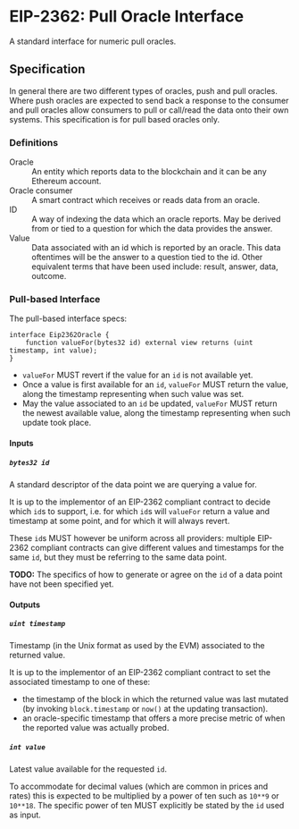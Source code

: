 # EIP-2362: Pull Oracle Interface

A standard interface for numeric pull oracles.

## Specification

In general there are two different types of oracles, push and pull oracles.
Where push oracles are expected to send back a response to the consumer and pull oracles allow consumers to pull or call/read the data onto their own systems.
This specification is for pull based oracles only.

### Definitions

<dl>
<dt>Oracle</dt>
<dd>An entity which reports data to the blockchain and it can be any Ethereum account.</dd>
<dt>Oracle consumer</dt>
<dd>A smart contract which receives or reads data from an oracle.</dd>
<dt>ID</dt>
<dd>A way of indexing the data which an oracle reports. May be derived from or tied to a question for which the data provides the answer.</dd>
<dt>Value</dt>
<dd>Data associated with an id which is reported by an oracle. This data oftentimes will be the answer to a question tied to the id. Other equivalent terms that have been used include: result, answer, data, outcome.</dd>
</dl>

### Pull-based Interface

The pull-based interface specs:

```solidity
interface Eip2362Oracle {
	function valueFor(bytes32 id) external view returns (uint timestamp, int value);
}
```

- `valueFor` MUST revert if the value for an `id` is not available yet.
- Once a value is first available for an `id`, `valueFor` MUST return the value, along the timestamp representing when such value was set.
- May the value associated to an `id` be updated, `valueFor` MUST return the newest available value, along the timestamp representing when such update took place.

#### Inputs

##### `bytes32 id`

A standard descriptor of the data point we are querying a value for.

It is up to the implementor of an EIP-2362 compliant contract to decide which `id`s to support, i.e. for which `id`s will `valueFor` return a value and timestamp at some point, and for which it will always revert.

These `id`s MUST however be uniform across all providers: multiple EIP-2362 compliant contracts can give different values and timestamps for the same `id`, but they must be referring to the same data point.
	
**TODO:** The specifics of how to generate or agree on the `id` of a data point have not been specified yet.

#### Outputs

##### `uint timestamp`

Timestamp (in the Unix format as used by the EVM) associated to the returned value.

It is up to the implementor of an EIP-2362 compliant contract to set the associated timestamp to one of these:
   - the timestamp of the block in which the returned value was last mutated (by invoking `block.timestamp` or `now()` at the updating transaction).
   - an oracle-specific timestamp that offers a more precise metric of when the reported value was actually probed.

##### `int value`

Latest value available for the requested `id`.

To accommodate for decimal values (which are common in prices and rates) this is expected to be multiplied by a power of ten such as `10**9` or `10**18`.
The specific power of ten MUST explicitly be stated by the `id` used as input.
